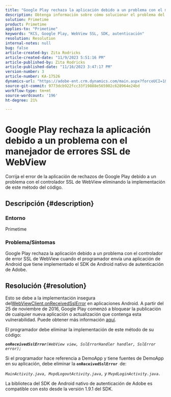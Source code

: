 ```yaml
---
title: "Google Play rechaza la aplicación debido a un problema con el manejador de errores SSL de WebView"
description: Obtenga información sobre cómo solucionar el problema del controlador de errores de la aplicación de rechazos de Google Play.
solution: Primetime
product: Primetime
applies-to: "Primetime"
keywords: "KCS, Google Play, WebView SSL, SDK, autenticación"
resolution: Resolution
internal-notes: null
bug: false
article-created-by: Zita Rodricks
article-created-date: "11/9/2023 5:51:16 PM"
article-published-by: Zita Rodricks
article-published-date: "11/16/2023 3:47:17 PM"
version-number: 3
article-number: KA-17526
dynamics-url: "https://adobe-ent.crm.dynamics.com/main.aspx?forceUCI=1&pagetype=entityrecord&etn=knowledgearticle&id=12e77291-287f-ee11-8179-6045bd006b4b"
source-git-commit: 9773dcb922fcc33f19888e565902c628964e24bd
workflow-type: tm+mt
source-wordcount: '196'
ht-degree: 21%

---
```


# Google Play rechaza la aplicación debido a un problema con el manejador de errores SSL de WebView


Corrija el error de la aplicación de rechazos de Google Play debido a un problema con el controlador SSL de WebView eliminando la implementación de este método del código.

## Descripción {#description}


### <b>Entorno</b>

Primetime



### <b>Problema/Síntomas</b>

Google Play rechaza la aplicación debido a un problema con el controlador de error SSL de WebView cuando el programador envía una aplicación de Android que tiene implementado el SDK de Android nativo de autenticación de Adobe.


## Resolución {#resolution}


Esto se debe a la implementación insegura del[WebViewClient.onReceivedSslError](https://developer.android.com/reference/android/webkit/WebViewClient.html#onReceivedSslError%28android.webkit.WebView,%20android.webkit.SslErrorHandler,%20android.net.http.SslError%29) en aplicaciones Android. A partir del 25 de noviembre de 2016, Google Play comenzó a bloquear la publicación de cualquier nueva aplicación o actualización que contenga esta vulnerabilidad. Puede obtener más información [aquí](https://support.google.com/faqs/answer/7071387?hl=es).

El programador debe eliminar la implementación de este método de su código:

<b>*`onReceivedSslError`</b>`(WebView view, SslErrorHandler handler, SslError error);`*

Si el programador hace referencia a DemoApp y tiene fuentes de DemoApp en su aplicación, debe eliminar la <b>`onReceivedSslError `</b>de:

*`MainActivity.java, MvpdLogoutActivity.java,` y `MvpdLoginActivity.java.`*

La biblioteca del SDK de Android nativo de autenticación de Adobe es compatible con esto desde la versión 1.9.1 del SDK.
